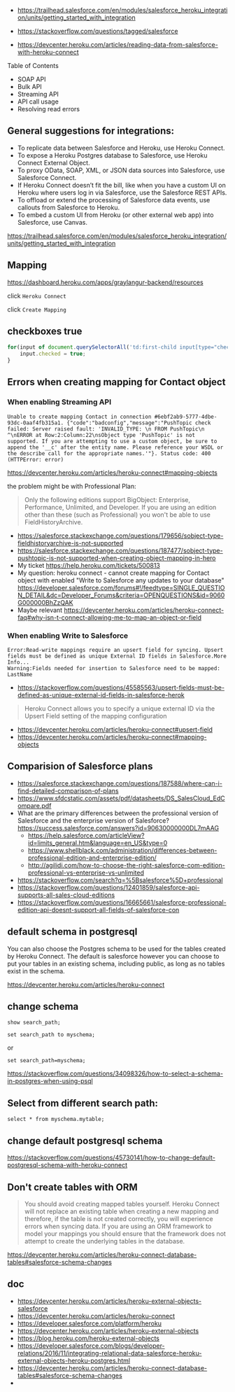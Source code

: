 - https://trailhead.salesforce.com/en/modules/salesforce_heroku_integration/units/getting_started_with_integration
- https://stackoverflow.com/questions/tagged/salesforce

- https://devcenter.heroku.com/articles/reading-data-from-salesforce-with-heroku-connect

Table of Contents

- SOAP API
- Bulk API
- Streaming API
- API call usage
- Resolving read errors

## General suggestions for integrations:

- To replicate data between Salesforce and Heroku, use Heroku Connect.
- To expose a Heroku Postgres database to Salesforce, use Heroku Connect External Object.
- To proxy OData, SOAP, XML, or JSON data sources into Salesforce, use Salesforce Connect.
- If Heroku Connect doesn’t fit the bill, like when you have a custom UI on Heroku where users log in via Salesforce, use the Salesforce REST APIs.
- To offload or extend the processing of Salesforce data events, use callouts from Salesforce to Heroku.
- To embed a custom UI from Heroku (or other external web app) into Salesforce, use Canvas.

https://trailhead.salesforce.com/en/modules/salesforce_heroku_integration/units/getting_started_with_integration

## Mapping

https://dashboard.heroku.com/apps/graylangur-backend/resources

click `Heroku Connect`

click `Create Mapping`

## checkboxes true

```javascript
for(input of document.querySelectorAll('td:first-child input[type="checkbox"]')) {
	input.checked = true;
}
```

## Errors when creating mapping for Contact object

### When enabling Streaming API

```
Unable to create mapping Contact in connection #6ebf2ab9-5777-4dbe-93dc-0aaf4fb315a1. {"code":"badconfig","message":"PushTopic check failed: Server raised fault: 'INVALID_TYPE: \n FROM PushTopic\n ^\nERROR at Row:2:Column:22\nsObject type 'PushTopic' is not supported. If you are attempting to use a custom object, be sure to append the '__c' after the entity name. Please reference your WSDL or the describe call for the appropriate names.'"}. Status code: 400 (HTTPError: error)
```

https://devcenter.heroku.com/articles/heroku-connect#mapping-objects

the problem might be with Professional Plan:

>Only the following editions support BigObject: Enterprise, Performance, Unlimited, and Developer. If you are using an edition other than these (such as Professional) you won't be able to use FieldHistoryArchive.

- https://salesforce.stackexchange.com/questions/179656/sobject-type-fieldhistoryarchive-is-not-supported
- https://salesforce.stackexchange.com/questions/187477/sobject-type-pushtopic-is-not-supported-when-creating-object-mapping-in-hero
- My ticket https://help.heroku.com/tickets/500813
- My question: heroku connect - cannot create mapping for Contact object with enabled "Write to Salesforce any updates to your database" https://developer.salesforce.com/forums#!/feedtype=SINGLE_QUESTION_DETAIL&dc=Developer_Forums&criteria=OPENQUESTIONS&id=9060G000000BhZzQAK
- Maybe relevant https://devcenter.heroku.com/articles/heroku-connect-faq#why-isn-t-connect-allowing-me-to-map-an-object-or-field


### When enabling Write to Salesforce

```
Error:Read-write mappings require an upsert field for syncing. Upsert fields must be defined as unique External ID fields in Salesforce.More Info...
Warning:Fields needed for insertion to Salesforce need to be mapped: LastName
```

- https://stackoverflow.com/questions/45585563/upsert-fields-must-be-defined-as-unique-external-id-fields-in-salesforce-herok


>Heroku Connect allows you to specify a unique external ID via the Upsert Field setting of the mapping configuration

- https://devcenter.heroku.com/articles/heroku-connect#upsert-field
- https://devcenter.heroku.com/articles/heroku-connect#mapping-objects


## Comparision of Salesforce plans

- https://salesforce.stackexchange.com/questions/187588/where-can-i-find-detailed-comparison-of-plans
- https://www.sfdcstatic.com/assets/pdf/datasheets/DS_SalesCloud_EdCompare.pdf
- What are the primary differences between the professional version of Salesforce and the enterprise version of Salesforce? https://success.salesforce.com/answers?id=90630000000DL7mAAG
  - https://help.salesforce.com/articleView?id=limits_general.htm&language=en_US&type=0
  - https://www.shellblack.com/administration/differences-between-professional-edition-and-enterprise-edition/
  - http://agilidi.com/how-to-choose-the-right-salesforce-com-edition-professional-vs-enterprise-vs-unlimited
- https://stackoverflow.com/search?q=%5Bsalesforce%5D+professional
- https://stackoverflow.com/questions/12401859/salesforce-api-supports-all-sales-cloud-editions
- https://stackoverflow.com/questions/16665661/salesforce-professional-edition-api-doesnt-support-all-fields-of-salesforce-con

## default schema in postgresql

You can also choose the Postgres schema to be used for the tables created by Heroku Connect. The default is salesforce however you can choose to put your tables in an existing schema, including public, as long as no tables exist in the schema.

https://devcenter.heroku.com/articles/heroku-connect

## change schema

`show search_path;`

`set search_path to myschema;`

or

`set search_path=myschema;`

https://stackoverflow.com/questions/34098326/how-to-select-a-schema-in-postgres-when-using-psql

## Select from different search path:

`select * from myschema.mytable;`

## change default postgresql schema

https://stackoverflow.com/questions/45730141/how-to-change-default-postgresql-schema-with-heroku-connect

## Don't create tables with ORM

>You should avoid creating mapped tables yourself. Heroku Connect will not replace an existing table when creating a new mapping and therefore, if the table is not created correctly, you will experience errors when syncing data. If you are using an ORM framework to model your mappings you should ensure that the framework does not attempt to create the underlying tables in the database.

https://devcenter.heroku.com/articles/heroku-connect-database-tables#salesforce-schema-changes

## doc

- https://devcenter.heroku.com/articles/heroku-external-objects-salesforce
- https://devcenter.heroku.com/articles/heroku-connect
- https://developer.salesforce.com/platform/heroku
- https://devcenter.heroku.com/articles/heroku-external-objects
- https://blog.heroku.com/heroku-external-objects
- https://developer.salesforce.com/blogs/developer-relations/2016/11/integrating-relational-data-salesforce-heroku-external-objects-heroku-postgres.html
- https://devcenter.heroku.com/articles/heroku-connect-database-tables#salesforce-schema-changes
- 

